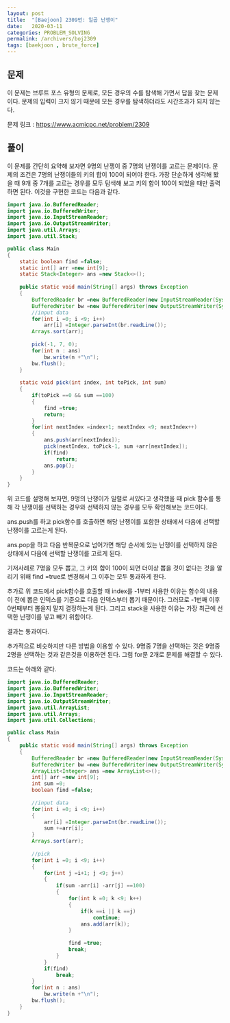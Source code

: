 ```yaml
---
layout: post
title:  "[Baejoon] 2309번: 일곱 난쟁이"
date:   2020-03-11
categories: PROBLEM_SOLVING
permalink: /archivers/boj2309
tags: [baekjoon , brute_force]
---
```


## 문제

이 문제는 브루트 포스 유형의 문제로, 모든 경우의 수를 탐색해 가면서 답을 찾는 문제이다.
문제의 입력이 크지 않기 때문에 모든 경우를 탐색하더라도 시간초과가 되지 않는다.


문제 링크 : <https://www.acmicpc.net/problem/2309>


## 풀이
이 문제를 간단히 요약해 보자면 9명의 난쟁이 중 7명의 난쟁이를 고르는 문제이다.
문제의 조건은 7명의 난쟁이들의 키의 합이 100이 되어야 한다. 가장 단순하게 생각해 봤을 때 9개 중 7개를 고르는 경우를
모두 탐색해 보고 키의 합이 100이 되었을 때만 출력하면 된다.
이것을 구현한 코드는 다음과 같다.

~~~java
import java.io.BufferedReader;
import java.io.BufferedWriter;
import java.io.InputStreamReader;
import java.io.OutputStreamWriter;
import java.util.Arrays;
import java.util.Stack;

public class Main
{
	static boolean find =false;
	static int[] arr =new int[9];
	static Stack<Integer> ans =new Stack<>();
	
	public static void main(String[] args) throws Exception
	{
		BufferedReader br =new BufferedReader(new InputStreamReader(System.in));
		BufferedWriter bw =new BufferedWriter(new OutputStreamWriter(System.out));
		//input data
		for(int i =0; i <9; i++)
			arr[i] =Integer.parseInt(br.readLine());
		Arrays.sort(arr);
		
		pick(-1, 7, 0);
		for(int n : ans)
			bw.write(n +"\n");
		bw.flush();
	}
	
	static void pick(int index, int toPick, int sum)
	{
		if(toPick ==0 && sum ==100)
		{
			find =true;
			return;
		}
		for(int nextIndex =index+1; nextIndex <9; nextIndex++)
		{
			ans.push(arr[nextIndex]);
			pick(nextIndex, toPick-1, sum +arr[nextIndex]);
			if(find)
				return;
			ans.pop();
		}
	}
}
~~~

위 코드를 설명해 보자면, 9명의 난쟁이가 일렬로 서있다고 생각했을 때
pick 함수를 통해 각 난쟁이를 선택하는 경우와 선택하지 않는 경우를 모두 확인해보는 코드이다.

ans.push를 하고 pick함수를 호출하면
해당 난쟁이를 포함한 상태에서 다음에 선택할 난쟁이를 고르는게 된다.

ans.pop을 하고 다음 반복문으로 넘어가면 해당 순서에 있는 난쟁이를 선택하지 않은
상태에서 다음에 선택할 난쟁이를 고르게 된다.

기저사례로 7명을 모두 뽑고, 그 키의 합이 100이 되면
더이상 뽑을 것이 없다는 것을 알리기 위해 find =true로 변경해서 그 이후는 모두 통과하게 한다.

추가로
위 코드에서 pick함수를 호출할 때 index를 -1부터 사용한 이유는 함수의 내용이
전에 뽑은 인덱스를 기준으로 다음 인덱스부터 뽑기 때문이다.
그러므로 -1번째 이후 0번째부터 뽑을지 말지 결정하는게 된다.
그리고 stack을 사용한 이유는 가장 최근에 선택한 난쟁이를 넣고 빼기 위함이다.


결과는 
통과이다.


추가적으로 비슷하지만 다른 방법을 이용할 수 있다.
9명중 7명을 선택하는 것은 9명중 2명을 선택하는 것과 같은것을 이용하면 된다.
그럼 for문 2개로 문제를 해결할 수 있다.

코드는 아래와 같다.
~~~java
import java.io.BufferedReader;
import java.io.BufferedWriter;
import java.io.InputStreamReader;
import java.io.OutputStreamWriter;
import java.util.ArrayList;
import java.util.Arrays;
import java.util.Collections;

public class Main
{
	public static void main(String[] args) throws Exception
	{
		BufferedReader br =new BufferedReader(new InputStreamReader(System.in));
		BufferedWriter bw =new BufferedWriter(new OutputStreamWriter(System.out));
		ArrayList<Integer> ans =new ArrayList<>();
		int[] arr =new int[9];
		int sum =0;
		boolean find =false;
		
		//input data
		for(int i =0; i <9; i++)
		{
			arr[i] =Integer.parseInt(br.readLine());
			sum +=arr[i];
		}
		Arrays.sort(arr);
		
		//pick
		for(int i =0; i <9; i++)
		{
			for(int j =i+1; j <9; j++)
			{
				if(sum -arr[i] -arr[j] ==100)
				{
					for(int k =0; k <9; k++)
					{
						if(k ==i || k ==j)
							continue;
						ans.add(arr[k]);
					}
						
					find =true;
					break;
				}
			}
			if(find)
				break;
		}
		for(int n : ans)
			bw.write(n +"\n");
		bw.flush();
	}
}
~~~


